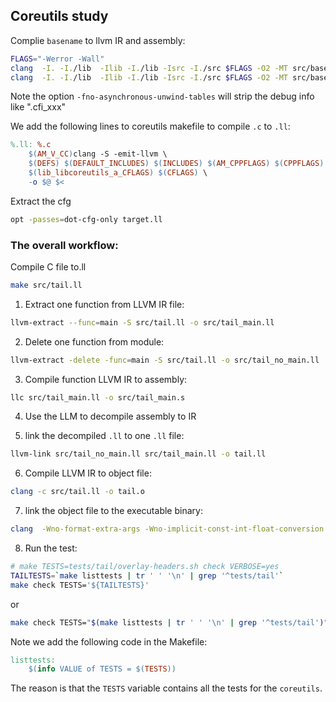 
## Coreutils study
Complie `basename` to llvm IR and assembly:
```bash
FLAGS="-Werror -Wall"
clang  -I. -I./lib  -Ilib -I./lib -Isrc -I./src $FLAGS -O2 -MT src/basename.o -MD -MP -MF $depbase.Tpo -S -fno-asynchronous-unwind-tables -emit-llvm -o src/basename.ll src/basename.c
clang  -I. -I./lib  -Ilib -I./lib -Isrc -I./src $FLAGS -O2 -MT src/basename.o -MD -MP -MF $depbase.Tpo -S -fno-asynchronous-unwind-tables -o src/basename.s src/basename.c
```
Note the option `-fno-asynchronous-unwind-tables` will strip the debug info like ".cfi_xxx"


We add the following lines to coreutils makefile to compile `.c` to `.ll`:
```makefile
%.ll: %.c
	$(AM_V_CC)clang -S -emit-llvm \
	$(DEFS) $(DEFAULT_INCLUDES) $(INCLUDES) $(AM_CPPFLAGS) $(CPPFLAGS) \
	$(lib_libcoreutils_a_CFLAGS) $(CFLAGS) \
	-o $@ $<
```


Extract the cfg
```bash
opt -passes=dot-cfg-only target.ll
```
### The overall workflow:

Compile C file to.ll
```bash
make src/tail.ll
```

1. Extract one function from LLVM IR file:
```bash
llvm-extract --func=main -S src/tail.ll -o src/tail_main.ll
```

2. Delete one function from module:
```bash
llvm-extract -delete -func=main -S src/tail.ll -o src/tail_no_main.ll
```

3. Compile function LLVM IR to assembly:
```bash
llc src/tail_main.ll -o src/tail_main.s
```

4. Use the LLM to decompile assembly to IR


5. link the decompiled `.ll` to one `.ll` file:
```bash
llvm-link src/tail_no_main.ll src/tail_main.ll -o tail.ll
```

6. Compile LLVM IR to object file:
```bash
clang -c src/tail.ll -o tail.o
```

7. link the object file to the executable binary:
```bash
clang  -Wno-format-extra-args -Wno-implicit-const-int-float-conversion -Wno-tautological-constant-out-of-range-compare -g -O2 -Wl,--as-needed  -o src/tail src/tail.o src/iopoll.o src/libver.a lib/libcoreutils.a   lib/libcoreutils.a  -ldl
```

8. Run the test:
```bash
# make TESTS=tests/tail/overlay-headers.sh check VERBOSE=yes
TAILTESTS=`make listtests | tr ' ' '\n' | grep '^tests/tail'`
make check TESTS='${TAILTESTS}'
```
or
```bash
make check TESTS="$(make listtests | tr ' ' '\n' | grep '^tests/tail')"
```

Note we add the following code in the Makefile:
```makefile
listtests:
	$(info VALUE of TESTS = $(TESTS))
```
The reason is that the `TESTS` variable contains all the tests for the `coreutils`.


